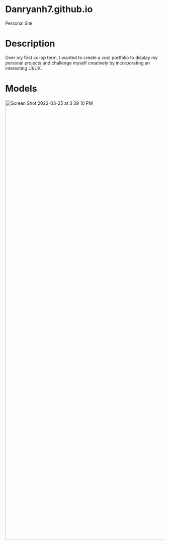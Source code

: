 # Danryanh7.github.io
Personal Site

# Description
Over my first co-op term, I wanted to create a cool portfolio to display my personal projects and challenge myself creatively by incorporating an
interesting UI/UX.

# Models
<img width="1397" alt="Screen Shot 2022-03-25 at 3 39 10 PM" src="https://user-images.githubusercontent.com/89366190/160190139-dbdeb756-2153-4a58-8b40-b3502be4e2e0.png">
